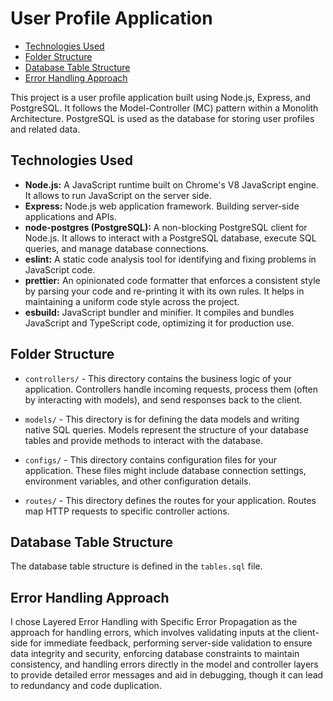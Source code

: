 # User Profile Application

- [Technologies Used](#technologies-used)
- [Folder Structure](#folder-structure)
- [Database Table Structure](#database-table-structure)
- [Error Handling Approach](#error-handling-approach)

This project is a user profile application built using Node.js, Express, and PostgreSQL. It follows the Model-Controller (MC) pattern within a Monolith Architecture. PostgreSQL is used as the database for storing user profiles and related data.

## Technologies Used

- **Node.js:** A JavaScript runtime built on Chrome's V8 JavaScript engine. It allows to run JavaScript on the server side.
- **Express:** Node.js web application framework. Building server-side applications and APIs.
- **node-postgres (PostgreSQL):** A non-blocking PostgreSQL client for Node.js. It allows to interact with a PostgreSQL database, execute SQL queries, and manage database connections.
- **eslint:** A static code analysis tool for identifying and fixing problems in JavaScript code.
- **prettier:** An opinionated code formatter that enforces a consistent style by parsing your code and re-printing it with its own rules. It helps in maintaining a uniform code style across the project.
- **esbuild:** JavaScript bundler and minifier. It compiles and bundles JavaScript and TypeScript code, optimizing it for production use.

## Folder Structure

- `controllers/` - This directory contains the business logic of your application. Controllers handle incoming requests, process them (often by interacting with models), and send responses back to the client.

- `models/` - This directory is for defining the data models and writing native SQL queries. Models represent the structure of your database tables and provide methods to interact with the database.

- `configs/` - This directory contains configuration files for your application. These files might include database connection settings, environment variables, and other configuration details.

- `routes/` - This directory defines the routes for your application. Routes map HTTP requests to specific controller actions.

## Database Table Structure

The database table structure is defined in the `tables.sql` file.

## Error Handling Approach

I chose Layered Error Handling with Specific Error Propagation as the approach for handling errors, which involves validating inputs at the client-side for immediate feedback, performing server-side validation to ensure data integrity and security, enforcing database constraints to maintain consistency, and handling errors directly in the model and controller layers to provide detailed error messages and aid in debugging, though it can lead to redundancy and code duplication.
